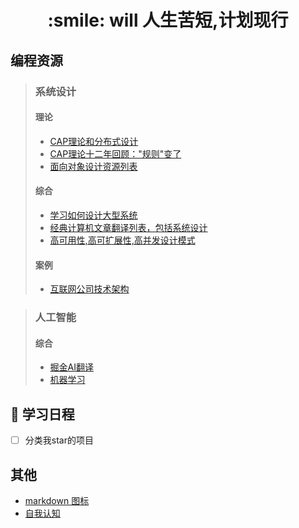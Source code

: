 <center>
<h1> :smile: will 人生苦短,计划现行</h1>
</center>

## 编程资源
> ### 系统设计
> #### 理论
> - [CAP理论和分布式设计](https://mp.weixin.qq.com/s/gV7DqSgSkz_X56p2X_x_cQ)
> - [CAP理论十二年回顾："规则"变了](http://www.infoq.com/cn/articles/cap-twelve-years-later-how-the-rules-have-changed)
> - [面向对象设计资源列表](https://github.com/dbartolini/data-oriented-design)
> #### 综合
> - [学习如何设计大型系统](https://github.com/donnemartin/system-design-prime)
> - [经典计算机文章翻译列表，包括系统设计](https://github.com/oldratlee/translations)
> - [高可用性,高可扩展性,高并发设计模式](https://github.com/binhnguyennus/awesome-scalability)
> #### 案例
> - [互联网公司技术架构](https://github.com/davideuler/architecture.of.internet-product)

> ### 人工智能
> #### 综合
> - [掘金AI翻译](https://github.com/xitu/gold-miner/blob/master/AI.md)
> - [机器学习](https://github.com/apachecn/AiLearning)

## :calendar: 学习日程
- [ ] 分类我star的项目 
## 其他
- [markdown 图标](https://gist.github.com/rxaviers/7360908)
- [自我认知](main.org)
